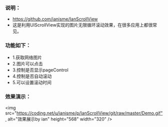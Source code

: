 ### 说明：
- https://github.com/ianisme/IanScrollView
- 这是利用UIScrollView实现的图片无限循环滚动效果，在很多应用上都很常见。

### 功能如下：

- 1.获取网络图片
- 2.图片可以点击
- 3.控制是否显示pageControl
- 4.控制是否自动滚动
- 5.可以设置滚动时间

### 效果演示：
<img src="https://coding.net/u/ianisme/p/IanScrollView/git/raw/master/Demo.gif"  alt="效果展示by ian" height="568" width="320" />